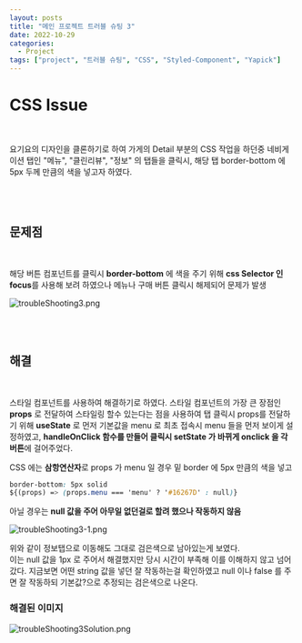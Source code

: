 ```yaml
---
layout: posts
title: "메인 프로젝트 트러블 슈팅 3"
date: 2022-10-29
categories:
  - Project
tags: ["project", "트러블 슈팅", "CSS", "Styled-Component", "Yapick"]
---
```


# CSS Issue

<br>

요기요의 디자인을 클론하기로 하여 가게의 Detail 부분의 CSS 작업을 하던중 네비게이션 탭인 "메뉴", "클린리뷰", "정보" 의 탭들을 클릭시, 해당 탭 border-bottom 에 5px 두께 만큼의 색을 넣고자 하였다.
<br>
<br>
<br>
<br>

## 문제점

<br>

해당 버튼 컴포넌트를 클릭시 **border-bottom** 에 색을 주기 위해 **css Selector 인 focus**를 사용해 보려 하였으나 메뉴나 구매 버튼 클릭시 해제되어 문제가 발생

![troubleShooting3.png](/assets/img/troubleShooting3.png)

<br>
<br>

## 해결

<br>

스타일 컴포넌트를 사용하여 해결하기로 하였다. 스타일 컴포넌트의 가장 큰 장점인 **props** 로 전달하여 스타일링 할수 있는다는 점을 사용하여 탭 클릭시 props를 전달하기 위해 **useState** 로 먼저 기본값을 menu 로 최초 접속시 menu 들을 먼저 보이게 설정하였고, **handleOnClick 함수를 만들어 클릭시 setState 가 바뀌게 onclick 을 각 버튼**에 걸어주었다.
<br>

CSS 에는 **삼항연산자**로 props 가 menu 일 경우 밑 border 에 5px 만큼의 색을 넣고

```css
border-bottom: 5px solid
${(props) => (props.menu === 'menu' ? '#16267D' : null)}
```

아닐 경우는 **null 값을 주어 아무일 없던걸로 할려 했으나 작동하지 않음**

![troubleShooting3-1.png](/assets/img/troubleShooting3-1.png)

위와 같이 정보탭으로 이동해도 그대로 검은색으로 남아있는게 보였다.<br>
이는 null 값을 1px 로 주어서 해결했지만 당시 시간이 부족해 이를 이해하지 않고 넘어갔다.
지금보면 어떤 string 값을 넣던 잘 작동하는걸 확인하였고 null 이나 false 를 주면 잘 작동하되 기본값?으로 추정되는 검은색으로 나온다.

### 해결된 이미지

![troubleShooting3Solution.png](/assets/img/troubleShooting3Solution.png)

